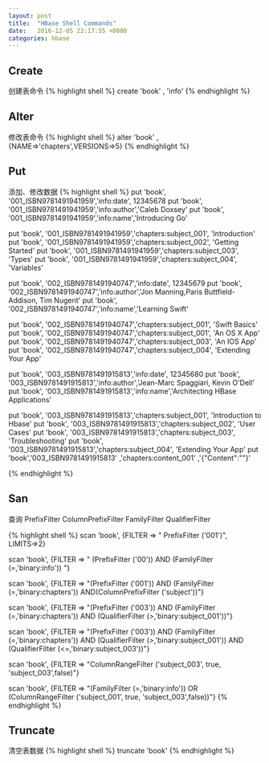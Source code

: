 ```yaml
---
layout: post
title:  "HBase Shell Commands"
date:   2016-12-05 22:17:55 +0800
categories: hbase
---
```


## Create 
创建表命令
{% highlight shell %} 
create 'book' , 'info'
{% endhighlight %}

## Alter
修改表命令
{% highlight shell %} 
alter 'book' ,  {NAME=>'chapters',VERSIONS=>5}
{% endhighlight %}

## Put
添加、修改数据
{% highlight shell %} 
put 'book', '001_ISBN9781491941959','info:date', 12345678
put 'book', '001_ISBN9781491941959','info:author','Caleb Doxsey'
put 'book', '001_ISBN9781491941959','info:name','Introducing Go'

put 'book', '001_ISBN9781491941959','chapters:subject_001', 'Introduction'
put 'book', '001_ISBN9781491941959','chapters:subject_002', 'Getting Started'
put 'book', '001_ISBN9781491941959','chapters:subject_003', 'Types'
put 'book', '001_ISBN9781491941959','chapters:subject_004', 'Variables'


put 'book', '002_ISBN9781491940747','info:date', 12345679
put 'book', '002_ISBN9781491940747','info:author','Jon Manning,Paris Buttfield-Addison, Tim Nugent'
put 'book', '002_ISBN9781491940747','info:name','Learning Swift'

put 'book', '002_ISBN9781491940747','chapters:subject_001', 'Swift Basics'
put 'book', '002_ISBN9781491940747','chapters:subject_001', 'An OS X App'
put 'book', '002_ISBN9781491940747','chapters:subject_003', 'An IOS App'
put 'book', '002_ISBN9781491940747','chapters:subject_004', 'Extending Your App'


put 'book', '003_ISBN9781491915813','info:date', 12345680
put 'book', '003_ISBN9781491915813','info:author','Jean-Marc Spaggiari, Kevin O\'Dell'
put 'book', '003_ISBN9781491915813','info:name','Architecting HBase Applications'

put 'book', '003_ISBN9781491915813','chapters:subject_001', 'Introduction to Hbase'
put 'book', '003_ISBN9781491915813','chapters:subject_002', 'User Cases'
put 'book', '003_ISBN9781491915813','chapters:subject_003', 'Troubleshooting'
put 'book', '003_ISBN9781491915813','chapters:subject_004', 'Extending Your App'
put 'book','003_ISBN9781491915813' ,'chapters:content_001' ,'{"Content":"<html></html>"}'

{% endhighlight %}

## San
查询
PrefixFilter
ColumnPrefixFilter
FamilyFilter
QualifierFilter

{% highlight shell %} 
scan 'book', {FILTER => " PrefixFilter ('001')", LIMITS=>2}

scan 'book', {FILTER => " (PrefixFilter ('00')) AND (FamilyFilter (=,'binary:info')) "}

scan 'book', {FILTER => "(PrefixFilter ('001')) AND (FamilyFilter (=,'binary:chapters')) AND(ColumnPrefixFilter ('subject'))"}

scan 'book', {FILTER => "(PrefixFilter ('003')) AND (FamilyFilter (=,'binary:chapters')) AND (QualifierFilter (>,'binary:subject_001'))"}

scan 'book', {FILTER => "(PrefixFilter ('003')) AND (FamilyFilter (=,'binary:chapters')) AND (QualifierFilter (>,'binary:subject_001')) AND (QualifierFilter (<=,'binary:subject_003'))"}

scan 'book', {FILTER => "ColumnRangeFilter ('subject_003', true, 'subject_003',false)"}

scan 'book', {FILTER => "(FamilyFilter (=,'binary:info')) OR (ColumnRangeFilter ('subject_001', true, 'subject_003',false))"}
{% endhighlight %}

## Truncate
 清空表数据
{% highlight shell %} 
 truncate 'book'
{% endhighlight %}
